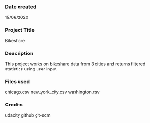 ### Date created
15/06/2020

### Project Title
Bikeshare

### Description
This project works on bikeshare data from 3 cities and returns filtered statistics using user input.

### Files used
chicago.csv
new_york_city.csv
washington.csv

### Credits
udacity
github
git-scm

